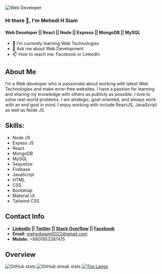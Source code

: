 ![Web Developer](https://i.ibb.co/jyBxXBp/Resume-Web-Developer-UIUX-Designer-Presentation.jpg)

### Hi there 👋, I'm Mehedi H Siam
#### Web Developer || React || Node || Express || MongoDB || MySQL


- 🌱 I’m currently learning Web Technologies
- 💬 Ask me about Web Development 
- 📫 How to reach me: Facebook or LinkedIn 


## About Me


I’m a Web developer who is passionate about working with latest Web Technologies and make error-free websites. I have a passion for learning and sharing my knowledge with others as publicly as possible. I love to solve real-world problems. I am strategic, goal-oriented, and always work with an end goal in mind. I enjoy working with include ReactJS, JavaScript as well as Node JS.

## Skills: 
* Node JS
* Expess JS 
* React 
* MongoDB 
* MySQL 
* Sequelize 
* Firebase 
* JavaScript 
* HTML 
* CSS 
* Bootstrap 
* Material UI 
* Tailwind CSS




## Contact Info

* **[LinkedIn](https://www.linkedin.com/in/mehedihsiam/) || [Twitter](https://twitter.com/mehedihsiam) || [Stack Overflow](https://stackoverflow.com/users/16839227) || [Facebook](https://www.facebook.com/mehedihsiam537)**
*  **Email:** mehedisiam0022@gmail.com
*  **Mobile:** +8801953387415


<!-- * [<img src='https://cdn.jsdelivr.net/npm/simple-icons@3.0.1/icons/github.svg' alt='github' height='40'>](https://github.com/mehedihsiam) 
* [<img src='https://cdn.jsdelivr.net/npm/simple-icons@3.0.1/icons/linkedin.svg' alt='linkedin' height='40'>](https://www.linkedin.com/in/mehedihsiam/) 
* [<img src='https://cdn.jsdelivr.net/npm/simple-icons@3.0.1/icons/facebook.svg' alt='facebook' height='40'>](https://www.facebook.com/mehedihsiam537)  
* [<img src='https://cdn.jsdelivr.net/npm/simple-icons@3.0.1/icons/instagram.svg' alt='instagram' height='40'>](https://www.instagram.com/mehedihsiam/)  
* [<img src='https://cdn.jsdelivr.net/npm/simple-icons@3.0.1/icons/twitter.svg' alt='twitter' height='40'>](https://twitter.com/mehedihsiam)  
* [<img src='https://cdn.jsdelivr.net/npm/simple-icons@3.0.1/icons/stackoverflow.svg' alt='stackoverflow' height='40'>](https://stackoverflow.com/users/16839227)   -->


## Overview




![GitHub stats](https://github-readme-stats.vercel.app/api?username=mehedihsiam&show_icons=true)   ![GitHub streak stats](https://github-readme-streak-stats.herokuapp.com/?user=mehedihsiam) [![Top Langs](https://github-readme-stats.vercel.app/api/top-langs/?username=anuraghazra&layout=compact)](https://github.com/anuraghazra/github-readme-stats)







<!--   ![GitHub metrics](https://metrics.lecoq.io/mehedihsiam)  -->

